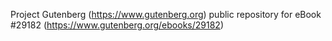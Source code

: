 Project Gutenberg (https://www.gutenberg.org) public repository for eBook #29182 (https://www.gutenberg.org/ebooks/29182)
